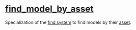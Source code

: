 # [find_model_by_asset](find_model_by_asset.hpp)

Specialization of the [find system](../../../model/find/systems/system.md) to find models by their [asset](../../data/asset.md).